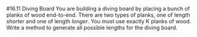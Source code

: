 #16.11 Diving Board
You are building a diving board by placing a bunch of planks of wood end-to-end. There are two types of planks, one of length _shorter_ and one of length _longer_. You must use exactly K planks of wood. Write a method to generate all possible lengths for the diving board.